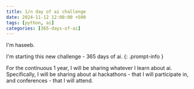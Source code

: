 ```yaml
---
title: 1/n day of ai challenge
date: 2024-11-12 12:00:00 +500
tags: [python, ai]
categories: [365-days-of-ai]
---
```


I'm haseeb.

I'm starting this new challenge - 365 days of ai.
{: .prompt-info }

For the continuous 1 year, I will be sharing whatever I learn about ai. Specifically, I will be sharing about ai hackathons - that I will participate in, and conferences - that I will attend.

